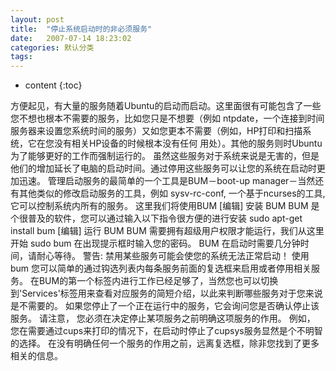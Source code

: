 ```yaml
---
layout: post
title:  "停止系统启动时的非必须服务"
date:   2007-07-14 18:23:02
categories: 默认分类
tags:
---
```


* content
{:toc}

方便起见，有大量的服务随着Ubuntu的启动而启动。这里面很有可能包含了一些您不想也根本不需要的服务，比如您只是不想要（例如  ntpdate，一个连接到时间服务器来设置您系统时间的服务）又如您更本不需要（例如，HP打印和扫描系统，它在您没有相关HP设备的时候根本没有任何  用处）。其他的服务则时Ubuntu为了能够更好的工作而强制运行的。  虽然这些服务对于系统来说是无害的，但是他们的增加延长了电脑的启动时间。通过停用这些服务可以让您的系统在启动时更加迅速。  管理启动服务的最简单的一个工具是BUM－boot-up manager－当然还有其他类似的修改启动服务的工具，例如 sysv-rc-conf, 一个基于ncurses的工具, 它可以控制系统内所有的服务。   这里我们将使用BUM     [编辑]  安装 BUM   BUM 是个很普及的软件，您可以通过输入以下指令很方便的进行安装    sudo apt-get install bum
  [编辑]  运行 BUM   BUM 需要拥有超级用户权限才能运行，我们从这里开始    sudo bum
  在出现提示框时输入您的密码。  BUM 在启动时需要几分钟时间，请耐心等待。   警告: 禁用某些服务可能会使您的系统无法正常启动！  使用 bum 您可以简单的通过钩选列表内每条服务前面的复选框来启用或者停用相关服务。  在BUM的第一个标签内进行工作已经足够了，当然您也可以切换到'Services'标签用来查看对应服务的简短介绍，以此来判断哪些服务对于您来说是不需要的。 如果您停止了一个正在运行中的服务，它会询问您是否确认停止该服务。  请注意， 您必须在决定停止某项服务之前明确这项服务的作用。 例如， 您在需要通过cups来打印的情况下，在启动时停止了cupsys服务显然是个不明智的选择。 在没有明确任何一个服务的作用之前，远离复选框，除非您找到了更多相关的信息。  
        
